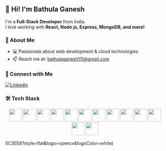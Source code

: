 ## 👋 Hi! I'm Bathula Ganesh

I'm a **Full-Stack Developer** from India.  
I love working with **React, Node.js, Express, MongoDB, and more!**  

### 🚀 About Me
- 💻 Passionate about web development & cloud technologies  
- 📫 Reach me at: [bathulaganesh111@gmail.com](bathulaganesh111@gmail.com)  

### 📌 Connect with Me
[![LinkedIn](https://img.shields.io/badge/LinkedIn-Connect-blue?style=flat&logo=linkedin)]([https://www.linkedin.com/in/YOUR-LINKEDIN/](https://www.linkedin.com/in/bathula-ganesh-816796260/))   
### 🛠 Tech Stack  
<p align="center">
  <img src="https://cdn.jsdelivr.net/gh/devicons/devicon/icons/sqlite/sqlite-original.svg" width="40"/>
  <img src="https://cdn.jsdelivr.net/gh/devicons/devicon/icons/mysql/mysql-original.svg" width="40"/>
  <img src="https://cdn.jsdelivr.net/gh/devicons/devicon/icons/postgresql/postgresql-original.svg" width="40"/>
  <img src="https://cdn.jsdelivr.net/gh/devicons/devicon/icons/python/python-original.svg" width="40"/>
  <img src="https://cdn.jsdelivr.net/gh/devicons/devicon/icons/flask/flask-original.svg" width="40"/>
  <img src="https://cdn.jsdelivr.net/gh/devicons/devicon/icons/django/django-plain.svg" width="40"/>
  <img src="https://cdn.jsdelivr.net/gh/devicons/devicon/icons/numpy/numpy-original.svg" width="40"/>
  <img src="https://cdn.jsdelivr.net/gh/devicons/devicon/icons/pandas/pandas-original.svg" width="40"/>
  <img src="https://cdn.jsdelivr.net/gh/devicons/devicon/icons/tensorflow/tensorflow-original.svg" width="40"/>
  <img src="https://upload.wikimedia.org/wikipedia/commons/a/a4/Keras_logo.svg" width="40"/>
  <img src="https://upload.wikimedia.org/wikipedia/commons/2/2d/TensorflowCnn.svg" width="40"/>
  <img src="https://upload.wikimedia.org/wikipedia/commons/3/3f/OpenCV_Logo_with_text_svg_version.svg" width="40"/>
  <img src="https://upload.wikimedia.org/wikipedia/commons/8/84/Matplotlib_icon.svg" width="40"/>
</p>
5C3EE8?style=flat&logo=opencv&logoColor=white)  



